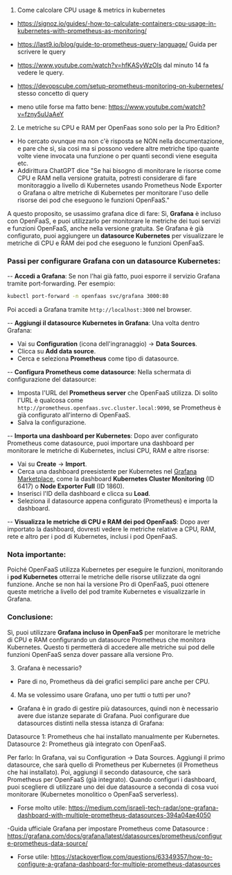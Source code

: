 1. Come calcolare CPU usage & metrics in kubernetes

- https://signoz.io/guides/-how-to-calculate-containers-cpu-usage-in-kubernetes-with-prometheus-as-monitoring/

- https://last9.io/blog/guide-to-prometheus-query-language/ Guida per scrivere le query

- https://www.youtube.com/watch?v=hfKASyWzOIs dal minuto 14 fa vedere le query.

- https://devopscube.com/setup-prometheus-monitoring-on-kubernetes/  stesso concetto di query

- meno utile forse ma fatto bene: https://www.youtube.com/watch?v=fzny5uUaAeY

2. Le metriche su CPU e RAM per OpenFaas sono solo per la Pro Edition?

- Ho cercato ovunque ma non c'è risposta se NON nella documentazione, e pare che sì, sia così ma si possono vedere altre metriche tipo quante volte viene invocata una funzione o per quanti secondi viene eseguita etc.
- Addirittura ChatGPT dice "Se hai bisogno di monitorare le risorse come CPU e RAM nella versione gratuita, potresti considerare di fare monitoraggio a livello di Kubernetes usando Prometheus Node Exporter o Grafana o altre metriche di Kubernetes per monitorare l'uso delle risorse dei pod che eseguono le funzioni OpenFaaS."

A questo proposito, se usassimo grafana dice di fare: 
Sì, **Grafana** è incluso con OpenFaaS, e puoi utilizzarlo per monitorare le metriche dei tuoi servizi e funzioni OpenFaaS, anche nella versione gratuita. Se Grafana è già configurato, puoi aggiungere un **datasource Kubernetes** per visualizzare le metriche di CPU e RAM dei pod che eseguono le funzioni OpenFaaS.

### Passi per configurare Grafana con un datasource Kubernetes:

-- **Accedi a Grafana**:
   Se non l'hai già fatto, puoi esporre il servizio Grafana tramite port-forwarding. Per esempio:
   ```bash
   kubectl port-forward -n openfaas svc/grafana 3000:80
   ```
   Poi accedi a Grafana tramite `http://localhost:3000` nel browser.

-- **Aggiungi il datasource Kubernetes in Grafana**:
   Una volta dentro Grafana:
   - Vai su **Configuration** (icona dell'ingranaggio) → **Data Sources**.
   - Clicca su **Add data source**.
   - Cerca e seleziona **Prometheus** come tipo di datasource.
   
-- **Configura Prometheus come datasource**:
   Nella schermata di configurazione del datasource:
   - Imposta l'URL del **Prometheus server** che OpenFaaS utilizza. Di solito l'URL è qualcosa come `http://prometheus.openfaas.svc.cluster.local:9090`, se Prometheus è già configurato all'interno di OpenFaaS.
   - Salva la configurazione.

-- **Importa una dashboard per Kubernetes**:
   Dopo aver configurato Prometheus come datasource, puoi importare una dashboard per monitorare le metriche di Kubernetes, inclusi CPU, RAM e altre risorse:
   - Vai su **Create** → **Import**.
   - Cerca una dashboard preesistente per Kubernetes nel [Grafana Marketplace](https://grafana.com/grafana/dashboards/), come la dashboard **Kubernetes Cluster Monitoring** (ID 6417) o **Node Exporter Full** (ID 1860).
   - Inserisci l'ID della dashboard e clicca su **Load**.
   - Seleziona il datasource appena configurato (Prometheus) e importa la dashboard.

-- **Visualizza le metriche di CPU e RAM dei pod OpenFaaS**:
   Dopo aver importato la dashboard, dovresti vedere le metriche relative a CPU, RAM, rete e altro per i pod di Kubernetes, inclusi i pod OpenFaaS.

### Nota importante:
Poiché OpenFaaS utilizza Kubernetes per eseguire le funzioni, monitorando i **pod Kubernetes** otterrai le metriche delle risorse utilizzate da ogni funzione. Anche se non hai la versione Pro di OpenFaaS, puoi ottenere queste metriche a livello del pod tramite Kubernetes e visualizzarle in Grafana.

### Conclusione:
Sì, puoi utilizzare **Grafana incluso in OpenFaaS** per monitorare le metriche di CPU e RAM configurando un datasource Prometheus che monitora Kubernetes. Questo ti permetterà di accedere alle metriche sui pod delle funzioni OpenFaaS senza dover passare alla versione Pro.

3. Grafana è necessario?

- Pare di no, Prometheus dà dei grafici semplici pare anche per CPU. 

4. Ma se volessimo usare Grafana, uno per tutti o tutti per uno?

- Grafana è in grado di gestire più datasources, quindi non è necessario avere due istanze separate di Grafana. Puoi configurare due datasources distinti nella stessa istanza di Grafana:

Datasource 1: Prometheus che hai installato manualmente per Kubernetes.
Datasource 2: Prometheus già integrato con OpenFaaS.

Per farlo: In Grafana, vai su Configuration → Data Sources.
Aggiungi il primo datasource, che sarà quello di Prometheus per Kubernetes (il Prometheus che hai installato).
Poi, aggiungi il secondo datasource, che sarà Prometheus per OpenFaaS (già integrato).
Quando configuri i dashboard, puoi scegliere di utilizzare uno dei due datasource a seconda di cosa vuoi monitorare (Kubernetes monolitico o OpenFaaS serverless).

- Forse molto utile: https://medium.com/israeli-tech-radar/one-grafana-dashboard-with-multiple-prometheus-datasources-394a04ae4050

-Guida ufficiale Grafana per impostare Prometheus come Datasource : https://grafana.com/docs/grafana/latest/datasources/prometheus/configure-prometheus-data-source/

- Forse utile: https://stackoverflow.com/questions/63349357/how-to-configure-a-grafana-dashboard-for-multiple-prometheus-datasources



